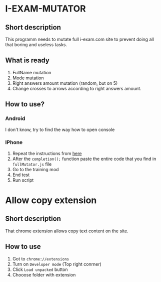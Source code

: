 # I-EXAM-MUTATOR

## Short description

This programm needs to mutate full i-exam.com site to prevent
doing all that boring and useless tasks.

## What is ready
1. FullName mutation
2. Mode mutation
3. Right answers amount mutation (random, but on 5)
4. Change crosses to arrows according to right answers amount.

## How to use?

### Android

I don't know, try to find the way how to open console

### IPhone

1. Repeat the instructions from [here](https://youtu.be/HyIQe4T05qs?si=QWKH_peeBRXgN-Ov)
2. After the `completion();` function paste the entire code that you find in `fullMutator.js` file
3. Go to the training mod
4. End test
5. Run script

# Allow copy extension

## Short description

That chrome extension allows copy text content on the site.

## How to use

1. Got to `chrome://extensions`
2. Turn on `Developer mode` (Top right conrner)
3. Click `Load unpacked` button
4. Chooose folder with extension